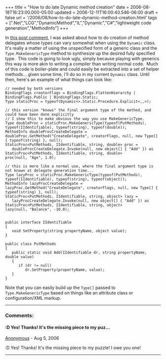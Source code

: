 +++
title = "How to do late Dynamic method creation"
date = 2006-08-18T16:23:00.000-05:00
updated = 2006-12-11T16:00:40.546-06:00
draft = false
url = '/2006/08/how-to-do-late-dynamic-method-creation.html'
tags = [".Net","LCG","DynamicMethod","IL","Dynamic","C#","lightweight code generation","MethodInfo"]
+++

In [this post comment](http://musingmarc.blogspot.com/2006/07/updated-files-for-dynamic-method.html#115592285105438051), I was asked about how to do creation of method delegates whose types can vary somewhat when using the `Dynamic` class. It's really a matter of using the unspecified form of a generic class and the `Type.MakeGenericType` method to synthesize up the desired fully specified type.  This code is going to look ugly, simply because playing with generics this way is more akin to writing a compiler than writing normal code.  Much of this code is boiler-plate and could easily be extracted into a set of helper methods... given some time, I'll do so in my current `Dynamic` class. Until then, here's an example of what things can look like:

```
// needed by both versions
BindingFlags creatorFlags = BindingFlags.FlattenHierarchy | BindingFlags.Public | BindingFlags.Static;
Type staticProc = typeof(Dynamic<>.Static.Procedure.Explicit<,,>);
 
// this version "knows" the final argument type of the method, and could have been done explicitly
// I show this to make obvious the way you use MakeGenericType.
Type doubleProc = staticProc.MakeGenericType(typeof(PutMethods), typeof(IIdentifiable), typeof(string), typeof(double));
MethodInfo doubleProcCreateDelegate = doubleProc.GetMethod("CreateDelegate", creatorFlags, null, new Type[] { typeof(string) }, null); 
StaticProc<PutMethods, IIdentifiable, string, double> proc =
   doubleProcCreateDelegate.Invoke(null, new object[] { "Add" }) as StaticProc<PutMethods, IIdentifiable, string, double>
proc(null, "Age", 1.0);
 
// this is more like a normal use, where the final argument type is not known at delegate generation time...
Type lazyProc = staticProc.MakeGenericType(typeof(PutMethods), typeof(IIdentifiable), typeof(string), typeof(object));
MethodInfo lazyProcCreateDelegate = lazyProc.GetMethod("CreateDelegate", creatorFlags, null, new Type[] { typeof(string) }, null);
StaticProc<PutMethods, IIdentifiable, string, object> lazy =
   lazyProcCreateDelegate.Invoke(null, new object[] { "Add" }) as StaticProc<PutMethods, IIdentifiable, string, object>
lazy(null, "Balance", -10.0);

  
public interface IIdentifiable
{
   void SetProperty(string propertyName, object value);
} 
 
public class PutMethods
{
   public static void Add(IIdentifiable dr, string propertyName, double value)
   {
      if (dr != null)
         dr.SetProperty(propertyName, value);
   }
}

```

Note that you can easily build up the `Type[]` passed to `Type.MakeGenericType` based on things like an attribute class or configuration/XML markup.

---
### Comments:
#### :D Yes! Thanks! It's the missing piece to my puz...
[Anonymous]( "noreply@blogger.com") - <time datetime="2006-08-18T20:20:00.000-05:00">Aug 5, 2006</time>

:D Yes! Thanks! It's the missing piece to my puzzle! I owe you one!
<hr />
